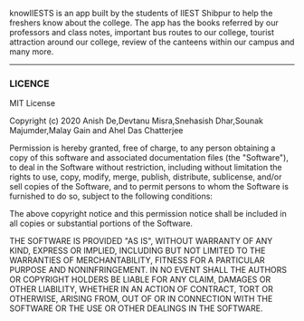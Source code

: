  knowIIESTS is an app built by the students of IIEST Shibpur to help the freshers know about the college. The app has the books referred by our professors and class notes, important bus routes to our college, tourist attraction around our college, review of the canteens within our campus and many more.
 
 <hr>
 
 ### LICENCE
 
 MIT License

Copyright (c) 2020 Anish De,Devtanu Misra,Snehasish Dhar,Sounak Majumder,Malay Gain and Ahel Das Chatterjee

Permission is hereby granted, free of charge, to any person obtaining a copy
of this software and associated documentation files (the "Software"), to deal
in the Software without restriction, including without limitation the rights
to use, copy, modify, merge, publish, distribute, sublicense, and/or sell
copies of the Software, and to permit persons to whom the Software is
furnished to do so, subject to the following conditions:

The above copyright notice and this permission notice shall be included in all
copies or substantial portions of the Software.

THE SOFTWARE IS PROVIDED "AS IS", WITHOUT WARRANTY OF ANY KIND, EXPRESS OR
IMPLIED, INCLUDING BUT NOT LIMITED TO THE WARRANTIES OF MERCHANTABILITY,
FITNESS FOR A PARTICULAR PURPOSE AND NONINFRINGEMENT. IN NO EVENT SHALL THE
AUTHORS OR COPYRIGHT HOLDERS BE LIABLE FOR ANY CLAIM, DAMAGES OR OTHER
LIABILITY, WHETHER IN AN ACTION OF CONTRACT, TORT OR OTHERWISE, ARISING FROM,
OUT OF OR IN CONNECTION WITH THE SOFTWARE OR THE USE OR OTHER DEALINGS IN THE
SOFTWARE.
